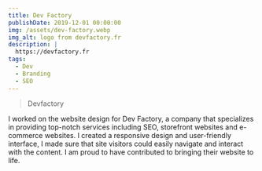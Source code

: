 ```yaml
---
title: Dev Factory
publishDate: 2019-12-01 00:00:00
img: /assets/dev-factory.webp
img_alt: logo from devfactory.fr
description: |
  https://devfactory.fr
tags:
  - Dev
  - Branding
  - SEO
---
```


> Devfactory

I worked on the website design for Dev Factory, a company that specializes in providing top-notch services including SEO, storefront websites and e-commerce websites. 
I created a responsive design and user-friendly interface, I made sure that site visitors could easily navigate and interact with the content. 
I am proud to have contributed to bringing their website to life.
